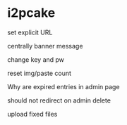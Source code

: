 # i2pcake

set explicit URL

centrally banner message

change key and pw

reset img/paste count

Why are expired entries in admin page

should not redirect on admin delete

upload fixed files
